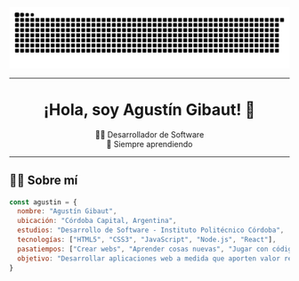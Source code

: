 <!-- Snake Game -->
<p align="center"> 
  <img src="https://github.com/7oSkaaa/7oSkaaa/blob/output/github-contribution-grid-snake.svg?username=AgustinGibaut" alt="Snake Game"/> 
</p>

---

<h1 align="center">¡Hola, soy Agustín Gibaut! 👋</h1>

<p align="center">
  🧑‍💻 Desarrollador de Software <br/>
  🚀 Siempre aprendiendo
</p>

---

## 👨‍💻 Sobre mí

```js
const agustin = {
  nombre: "Agustín Gibaut",
  ubicación: "Córdoba Capital, Argentina",
  estudios: "Desarrollo de Software - Instituto Politécnico Córdoba",
  tecnologías: ["HTML5", "CSS3", "JavaScript", "Node.js", "React"],
  pasatiempos: ["Crear webs", "Aprender cosas nuevas", "Jugar con código"],
  objetivo: "Desarrollar aplicaciones web a medida que aporten valor real 🚀"
}





